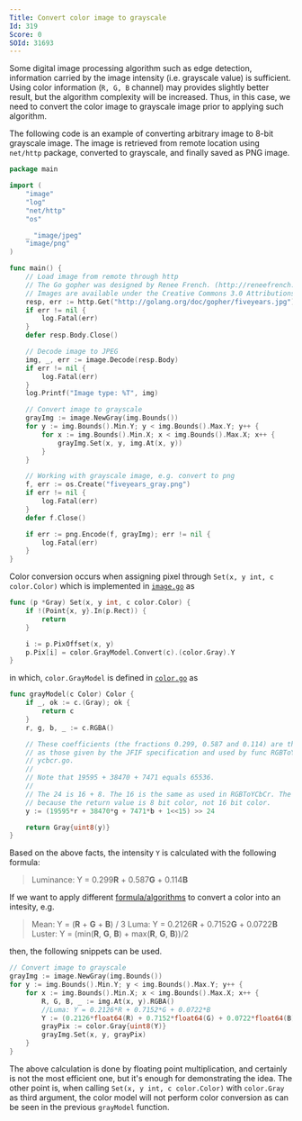 ```yaml
---
Title: Convert color image to grayscale
Id: 319
Score: 0
SOId: 31693
---
```

Some digital image processing algorithm such as edge detection, information carried by the image intensity (i.e. grayscale value) is sufficient. Using color information (`R, G, B` channel) may provides slightly better result, but the algorithm complexity will be increased. Thus, in this case, we need to convert the color image to grayscale image prior to applying such algorithm.

The following code is an example of converting arbitrary image to 8-bit grayscale image. The image is retrieved from remote location using `net/http` package, converted to grayscale, and finally saved as PNG image.

```go
package main

import (
    "image"
    "log"
    "net/http"
    "os"

    _ "image/jpeg"
    "image/png"
)

func main() {
    // Load image from remote through http
    // The Go gopher was designed by Renee French. (http://reneefrench.blogspot.com/)
    // Images are available under the Creative Commons 3.0 Attributions license.
    resp, err := http.Get("http://golang.org/doc/gopher/fiveyears.jpg")
    if err != nil {
        log.Fatal(err)
    }
    defer resp.Body.Close()

    // Decode image to JPEG
    img, _, err := image.Decode(resp.Body)
    if err != nil {
        log.Fatal(err)
    }
    log.Printf("Image type: %T", img)

    // Convert image to grayscale
    grayImg := image.NewGray(img.Bounds())
    for y := img.Bounds().Min.Y; y < img.Bounds().Max.Y; y++ {
        for x := img.Bounds().Min.X; x < img.Bounds().Max.X; x++ {
            grayImg.Set(x, y, img.At(x, y))
        }
    }

    // Working with grayscale image, e.g. convert to png
    f, err := os.Create("fiveyears_gray.png")
    if err != nil {
        log.Fatal(err)
    }
    defer f.Close()

    if err := png.Encode(f, grayImg); err != nil {
        log.Fatal(err)
    }
}
```

 Color conversion occurs when assigning pixel through `Set(x, y int, c color.Color)` which is implemented in [`image.go`](https://golang.org/src/image/image.go?s=19292:19335#L691) as

```go
func (p *Gray) Set(x, y int, c color.Color) {
    if !(Point{x, y}.In(p.Rect)) {
        return
    }

    i := p.PixOffset(x, y)
    p.Pix[i] = color.GrayModel.Convert(c).(color.Gray).Y
}
```

in which, `color.GrayModel` is defined in [`color.go`](https://golang.org/src/image/color/color.go?s=2699:2728#L110) as

```go
func grayModel(c Color) Color {
    if _, ok := c.(Gray); ok {
        return c
    }
    r, g, b, _ := c.RGBA()

    // These coefficients (the fractions 0.299, 0.587 and 0.114) are the same
    // as those given by the JFIF specification and used by func RGBToYCbCr in
    // ycbcr.go.
    //
    // Note that 19595 + 38470 + 7471 equals 65536.
    //
    // The 24 is 16 + 8. The 16 is the same as used in RGBToYCbCr. The 8 is
    // because the return value is 8 bit color, not 16 bit color.
    y := (19595*r + 38470*g + 7471*b + 1<<15) >> 24

    return Gray{uint8(y)}
}
```

Based on the above facts, the intensity `Y` is calculated with the following formula:

> Luminance: Y = 0.299**R** + 0.587**G** + 0.114**B**

If we want to apply different [formula/algorithms](http://journals.plos.org/plosone/article?id=10.1371/journal.pone.0029740) to convert a color into an intesity, e.g.

> Mean: Y = (**R** + **G** + **B**) / 3
> Luma: Y = 0.2126**R** + 0.7152**G** + 0.0722**B**
> Luster: Y = (min(**R**, **G**, **B**) + max(**R**, **G**, **B**))/2

then, the following snippets can be used.

```go
// Convert image to grayscale
grayImg := image.NewGray(img.Bounds())
for y := img.Bounds().Min.Y; y < img.Bounds().Max.Y; y++ {
    for x := img.Bounds().Min.X; x < img.Bounds().Max.X; x++ {
        R, G, B, _ := img.At(x, y).RGBA()
        //Luma: Y = 0.2126*R + 0.7152*G + 0.0722*B
        Y := (0.2126*float64(R) + 0.7152*float64(G) + 0.0722*float64(B)) * (255.0 / 65535)
        grayPix := color.Gray{uint8(Y)}
        grayImg.Set(x, y, grayPix)
    }
}
```

The above calculation is done by floating point multiplication, and certainly is not the most efficient one, but it's enough for demonstrating the idea. The other point is, when calling `Set(x, y int, c color.Color)` with `color.Gray` as third argument, the color model will not perform color conversion as can be seen in the previous `grayModel` function.
